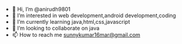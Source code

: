 - 👋 Hi, I’m @anirudh9801
- 👀 I’m interested in web development,android development,coding
- 🌱 I’m currently learning java,html,css,javascript
- 💞️ I’m looking to collaborate on java
- 📫 How to reach me sunnykumar16mar@gmail.com

<!---
anirudh9801/anirudh9801 is a ✨ special ✨ repository because its `README.md` (this file) appears on your GitHub profile.
You can click the Preview link to take a look at your changes.
--->
